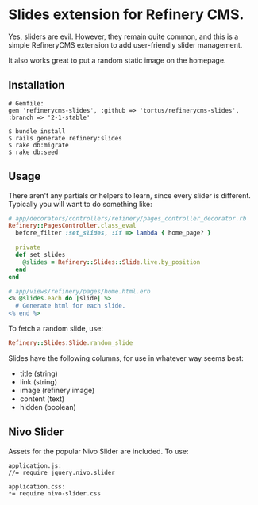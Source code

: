 # Slides extension for Refinery CMS.

Yes, sliders are evil. However, they remain quite common, and this
is a simple RefineryCMS extension to add user-friendly slider management.

It also works great to put a random static image on the homepage.

## Installation

    # Gemfile:
    gem 'refinerycms-slides', :github => 'tortus/refinerycms-slides', :branch => '2-1-stable'

    $ bundle install
    $ rails generate refinery:slides
    $ rake db:migrate
    $ rake db:seed

## Usage

There aren't any partials or helpers to learn, since every slider is different.
Typically you will want to do something like:

```ruby
# app/decorators/controllers/refinery/pages_controller_decorator.rb
Refinery::PagesController.class_eval
  before_filter :set_slides, :if => lambda { home_page? }

  private
  def set_slides
    @slides = Refinery::Slides::Slide.live.by_position
  end
end

# app/views/refinery/pages/home.html.erb
<% @slides.each do |slide| %>
  # Generate html for each slide.
<% end %>
```

To fetch a random slide, use:

```ruby
Refinery::Slides:Slide.random_slide
```

Slides have the following columns, for use in whatever way seems best:

* title (string)
* link (string)
* image (refinery image)
* content (text)
* hidden (boolean)

## Nivo Slider

Assets for the popular Nivo Slider are included. To use:

    application.js:
    //= require jquery.nivo.slider

    application.css:
    *= require nivo-slider.css
